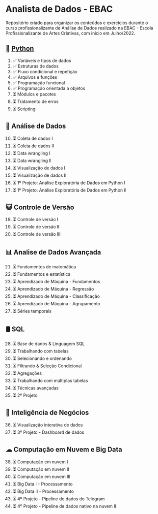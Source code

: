 
# Analista de Dados - EBAC

Repositório criado para organizar os conteúdos e exercícios durante o curso profissionalizante de Análise de Dados realizado na EBAC - Escola Profissionalizante de Artes Criativas, com início em Julho/2022.

## 🐍 [Python](/M01-M09-Python/)

1. ✅ Variáveis e tipos de dados
2. ✅ Estruturas de dados
3. ✅ Fluxo condicional e repetição
4. ✅ Arquivos e funções
5. ✅ Programação funcional
6. ✅ Programação orientada a objetos
7. ⏳ Módulos e pacotes
8. ⏳ Tratamento de erros
9. ⏳ Scripting

## 🎲 Análise de Dados 
10. ⏳ Coleta de dados I
11. ⏳ Coleta de dados II
12. ⏳ Data wrangling I
13. ⏳ Data wrangling II
14. ⏳ Visualização de dados I
15. ⏳ Visualização de dados II
16. ⏳ 1º Projeto: Análise Exploratória de Dados em Python I
17. ⏳ 1º Projeto: Análise Exploratória de Dados em Python II


## 😺 Controle de Versão 
18. ⏳ Controle de versão I
19. ⏳ Controle de versão II
20. ⏳ Controle de versão III

## 📊 Analise de Dados Avançada
21. ⏳ Fundamentos de matemática
22. ⏳ Fundamentos e estatística
23. ⏳ Aprendizado de Máquina - Fundamentos
24. ⏳ Aprendizado de Máquina - Regressão
25. ⏳ Aprendizado de Máquina - Classificação
26. ⏳ Aprendizado de Máquina - Agrupamento
27. ⏳ Séries temporais

## 🛢 SQL 
28. ⏳ Base de dados & Linguagem SQL
29. ⏳ Trabalhando com tabelas
30. ⏳ Selecionando e ordenando
31. ⏳ Filtrando & Seleção Condicional
32. ⏳ Agregações 
33. ⏳ Trabalhando com múltiplas tabelas
34. ⏳ Técnicas avançadas
35. ⏳ 2º Projeto 

## 💼 Inteligência de Negócios 
36. ⏳ Visualização interativa de dados
37. ⏳ 3º Projeto - Dashboard de dados

## ☁ Computação em Nuvem e Big Data 
38. ⏳ Computação em nuvem I
39. ⏳ Computação em nuvem II
40. ⏳ Computação em nuvem III
41. ⏳ Big Data I - Processamento
42. ⏳ Big Data II - Processamento
43. ⏳ 4º Projeto - Pipeline de dados do Telegram
44. ⏳ 4º Projeto - Pipeline de dados nativo na nuvem II 

